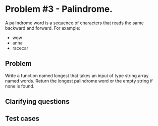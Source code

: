 # Problem #3 - Palindrome.

A palindrome word is a sequence of characters that reads the same backward and forward. 
For example:

* wow
* anna
* racecar



##  Problem

Write a function named longest that takes an input of type string array named words. 
Return the longest palindrome word or the empty string if none is found.


##  Clarifying questions

## Test cases  

